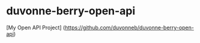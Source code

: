 # duvonne-berry-open-api

[My Open API Project] (https://github.com/duvonneb/duvonne-berry-open-api)
